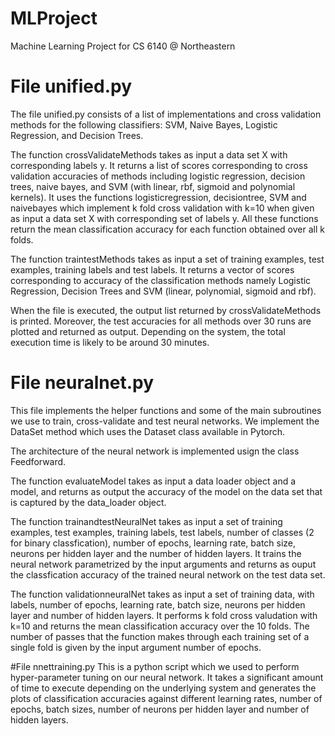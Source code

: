 # MLProject
Machine Learning Project for CS 6140 @ Northeastern

# File unified.py
The file unified.py consists of a list of implementations and cross validation methods for the following classifiers: SVM, Naive Bayes, Logistic Regression, and Decision Trees. 

The function crossValidateMethods takes as input a data set X with corresponding labels y. It returns a list of scores corresponding to cross validation accuracies of methods including logistic regression, decision trees, naive bayes, and SVM (with linear, rbf, sigmoid and polynomial kernels). It uses the functions logisticregression, decisiontree, SVM and naivebayes which implement k fold cross validation with k=10 when given as input a data set X with corresponding set of labels y. All these functions return the mean classification accuracy for each function obtained over all k folds. 

The function traintestMethods takes as input a set of training examples, test examples, training labels and test labels. It returns a vector of scores corresponding to accuracy of the classification methods namely Logistic Regression, Decision Trees and SVM (linear, polynomial, sigmoid and rbf). 

When the file is executed, the output list returned by crossValidateMethods is printed. Moreover, the test accuracies for all methods over 30 runs are plotted and returned as output. Depending on the system, the total execution time is likely to be around 30 minutes. 

# File neuralnet.py

This file implements the helper functions and some of the main subroutines we use to train, cross-validate and test neural networks. We implement the DataSet method which uses the Dataset class available in Pytorch. 

The architecture of the neural network is implemented usign the class Feedforward. 

The function evaluateModel takes as input a data loader object and a model, and returns as output the accuracy of the model on the data set that is captured by the data_loader object.

The function trainandtestNeuralNet takes as input a set of training examples, test examples, training labels, test labels, number of classes (2 for binary classfication), number of epochs, learning rate, batch size, neurons per hidden layer and the number of hidden layers. It trains the neural network parametrized by the input arguments and returns as ouput the classfication accuracy of the trained neural network on the test data set.

The function validationneuralNet takes as input a set of training data, with labels, number of epochs, learning rate, batch size, neurons per hidden layer and number of hidden layers. It performs k fold cross valudation with k=10 and returns the mean classification accuracy over the 10 folds. The number of passes that the function makes through each training set of a single fold is given by the input argument number of epochs.

#File nnettraining.py
This is a python script which we used to perform hyper-parameter tuning on our neural network. It takes a significant amount of time to execute depending on the underlying system and generates the plots of classification accuracies against different learning rates, number of epochs, batch sizes, number of neurons per hidden layer and number of hidden layers. 
